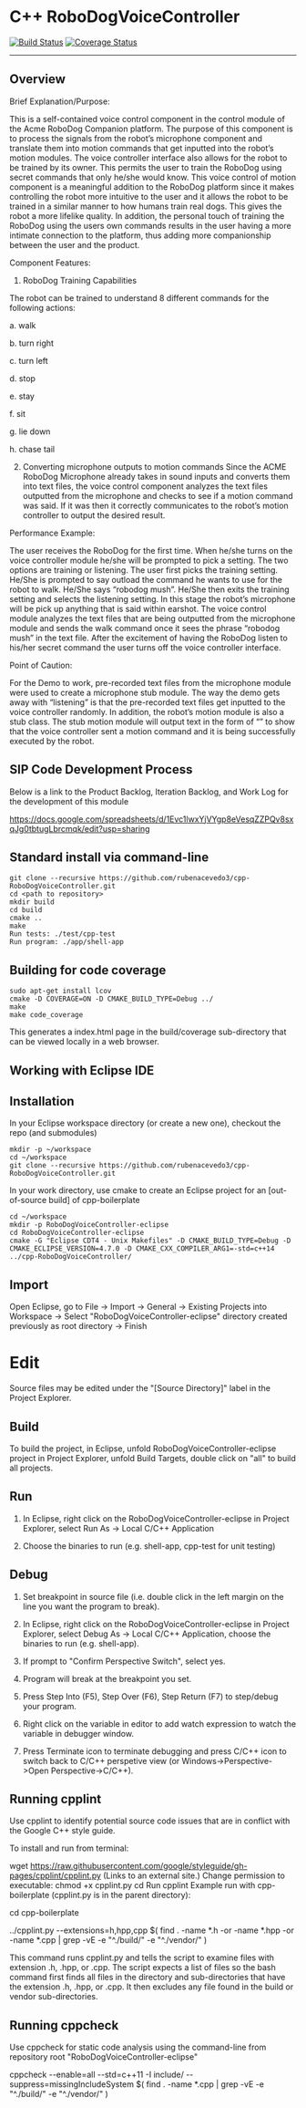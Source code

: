 # C++ RoboDogVoiceController
[![Build Status](https://travis-ci.org/rubenacevedo3/cpp-RoboDogVoiceController.svg?branch=master)](https://travis-ci.org/rubenacevedo3/cpp-RoboDogVoiceController)
[![Coverage Status](https://coveralls.io/repos/github/rubenacevedo3/cpp-RoboDogVoiceController/badge.svg?branch=master)](https://coveralls.io/github/rubenacevedo3/cpp-RoboDogVoiceController?branch=master)

---

## Overview

Brief Explanation/Purpose:

This is a self-contained voice control component in the control module of the Acme RoboDog Companion platform. The purpose of this component is to process the signals from the robot’s microphone component and translate them into motion commands that get inputted into the robot’s motion modules. The voice controller interface also allows for the robot to be trained by its owner. This permits the user to train the RoboDog using secret commands that only he/she would know. This voice control of motion component is a meaningful addition to the RoboDog platform since it makes controlling the robot more intuitive to the user and it allows the robot to be trained in a similar manner to how humans train real dogs. This gives the robot a more lifelike quality. In addition, the personal touch of training the RoboDog using the users own commands results in the user having a more intimate connection to the platform, thus adding more companionship between the user and the product. 

Component Features:

1. RoboDog Training Capabilities

The robot can be trained to understand 8 different commands for the following actions:

a. walk

b. turn right

c. turn left

d. stop

e. stay

f. sit

g. lie down

h. chase tail

2. Converting microphone outputs to motion commands 
Since the ACME RoboDog Microphone already takes in sound inputs and converts them into text files, the voice control component analyzes the text files outputted from the microphone and checks to see if a motion command was said. If it was then it correctly communicates to the robot’s motion controller to output the desired result. 

Performance Example: 

The user receives the RoboDog for the first time. When he/she turns on the voice controller module he/she will be prompted to pick a setting. The two options are training or listening. The user first picks the training setting. He/She is prompted to say outload the command he wants to use for the robot to walk. He/She says “robodog mush”.  He/She then exits the training setting and selects the listening setting.  In this stage the robot’s microphone will be pick up anything that is said within earshot. The voice control module analyzes the text files that are being outputted from the microphone module and sends the walk command once it sees the phrase “robodog mush” in the text file. After the excitement of having the RoboDog listen to his/her secret command the user turns off the voice controller interface. 

Point of Caution:

For the Demo to work, pre-recorded text files from the microphone module were used to create a microphone stub module. The way the demo gets away with “listening” is that the pre-recorded text files get inputted to the voice controller randomly. In addition, the robot’s motion module is also a stub class.  The stub motion module will output text in the form of “**<action>**”  to show that the voice controller sent a motion command  and it is being successfully executed by the  robot.    


## SIP Code Development Process
Below is a link to the Product Backlog, Iteration Backlog, and Work Log for the development of this module

https://docs.google.com/spreadsheets/d/1Evc1lwxYjVYgp8eVesqZZPQv8sxqJg0tbtugLbrcmqk/edit?usp=sharing


## Standard install via command-line
```
git clone --recursive https://github.com/rubenacevedo3/cpp-RoboDogVoiceController.git
cd <path to repository>
mkdir build
cd build
cmake ..
make
Run tests: ./test/cpp-test
Run program: ./app/shell-app
```

## Building for code coverage
```
sudo apt-get install lcov
cmake -D COVERAGE=ON -D CMAKE_BUILD_TYPE=Debug ../
make
make code_coverage
```
This generates a index.html page in the build/coverage sub-directory that can be viewed locally in a web browser.

## Working with Eclipse IDE ##

## Installation

In your Eclipse workspace directory (or create a new one), checkout the repo (and submodules)
```
mkdir -p ~/workspace
cd ~/workspace
git clone --recursive https://github.com/rubenacevedo3/cpp-RoboDogVoiceController.git
```

In your work directory, use cmake to create an Eclipse project for an [out-of-source build] of cpp-boilerplate

```
cd ~/workspace
mkdir -p RoboDogVoiceController-eclipse
cd RoboDogVoiceController-eclipse
cmake -G "Eclipse CDT4 - Unix Makefiles" -D CMAKE_BUILD_TYPE=Debug -D CMAKE_ECLIPSE_VERSION=4.7.0 -D CMAKE_CXX_COMPILER_ARG1=-std=c++14 ../cpp-RoboDogVoiceController/
```

## Import

Open Eclipse, go to File -> Import -> General -> Existing Projects into Workspace -> 
Select "RoboDogVoiceController-eclipse" directory created previously as root directory -> Finish

# Edit

Source files may be edited under the "[Source Directory]" label in the Project Explorer.


## Build

To build the project, in Eclipse, unfold RoboDogVoiceController-eclipse project in Project Explorer,
unfold Build Targets, double click on "all" to build all projects.

## Run

1. In Eclipse, right click on the RoboDogVoiceController-eclipse in Project Explorer,
select Run As -> Local C/C++ Application

2. Choose the binaries to run (e.g. shell-app, cpp-test for unit testing)


## Debug


1. Set breakpoint in source file (i.e. double click in the left margin on the line you want 
the program to break).

2. In Eclipse, right click on the RoboDogVoiceController-eclipse in Project Explorer, select Debug As -> 
Local C/C++ Application, choose the binaries to run (e.g. shell-app).

3. If prompt to "Confirm Perspective Switch", select yes.

4. Program will break at the breakpoint you set.

5. Press Step Into (F5), Step Over (F6), Step Return (F7) to step/debug your program.

6. Right click on the variable in editor to add watch expression to watch the variable in 
debugger window.

7. Press Terminate icon to terminate debugging and press C/C++ icon to switch back to C/C++ 
perspetive view (or Windows->Perspective->Open Perspective->C/C++).

## Running cpplint 

Use cpplint to identify potential source code issues that are in conflict with the Google C++ style guide. 

To install and run from terminal:

wget https://raw.githubusercontent.com/google/styleguide/gh-pages/cpplint/cpplint.py (Links to an external site.)
Change permission to executable: chmod +x cpplint.py
cd <repository>
Run cpplint
Example run with cpp-boilerplate (cpplint.py is in the parent directory):

cd cpp-boilerplate

../cpplint.py --extensions=h,hpp,cpp $( find . -name *.h -or -name *.hpp -or -name *.cpp | grep -vE -e "^./build/" -e "^./vendor/" )

This command runs cpplint.py and tells the script to examine files with extension .h, .hpp, or .cpp. The script expects a list of files so the bash command first finds all files in the directory and sub-directories that have the extension .h, .hpp, or .cpp. It then excludes any file found in the build or vendor sub-directories.

## Running cppcheck 

Use cppcheck for static code analysis using the command-line from repository root "RoboDogVoiceController-eclipse"

cppcheck --enable=all --std=c++11 -I include/ --suppress=missingIncludeSystem $( find . -name *.cpp | grep -vE -e "^./build/" -e "^./vendor/" )
